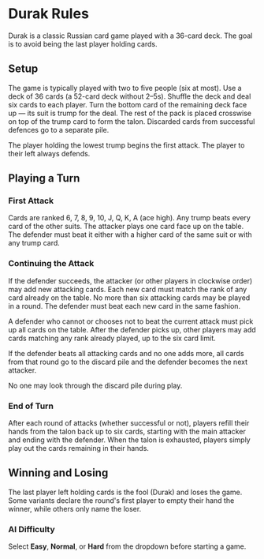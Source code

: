 # Durak Rules

Durak is a classic Russian card game played with a 36-card deck. The goal is to avoid being the last player holding cards.

## Setup
The game is typically played with two to five people (six at most). Use a deck of 36 cards (a 52-card deck without 2–5s). Shuffle the deck and deal six cards to each player. Turn the bottom card of the remaining deck face up — its suit is trump for the deal. The rest of the pack is placed crosswise on top of the trump card to form the talon. Discarded cards from successful defences go to a separate pile.

The player holding the lowest trump begins the first attack. The player to their left always defends.

## Playing a Turn
### First Attack
Cards are ranked 6, 7, 8, 9, 10, J, Q, K, A (ace high). Any trump beats every card of the other suits. The attacker plays one card face up on the table. The defender must beat it either with a higher card of the same suit or with any trump card.

### Continuing the Attack
If the defender succeeds, the attacker (or other players in clockwise order) may add new attacking cards. Each new card must match the rank of any card already on the table. No more than six attacking cards may be played in a round. The defender must beat each new card in the same fashion.

A defender who cannot or chooses not to beat the current attack must pick up all cards on the table. After the defender picks up, other players may add cards matching any rank already played, up to the six card limit.

If the defender beats all attacking cards and no one adds more, all cards from that round go to the discard pile and the defender becomes the next attacker.

No one may look through the discard pile during play.

### End of Turn
After each round of attacks (whether successful or not), players refill their hands from the talon back up to six cards, starting with the main attacker and ending with the defender. When the talon is exhausted, players simply play out the cards remaining in their hands.

## Winning and Losing
The last player left holding cards is the fool (Durak) and loses the game. Some variants declare the round's first player to empty their hand the winner, while others only name the loser.

### AI Difficulty
Select **Easy**, **Normal**, or **Hard** from the dropdown before starting a game.
